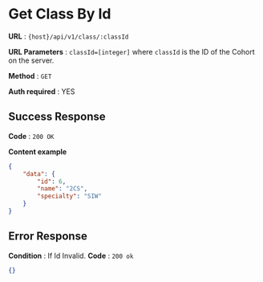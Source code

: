 # Get Class By Id

**URL** : `{host}/api/v1/class/:classId`

**URL Parameters** : `classId=[integer]` where `classId` is the ID of the Cohort on the server.

**Method** : `GET`

**Auth required** : YES

## Success Response

**Code** : `200 OK`

**Content example**

```json
{
    "data": {
        "id": 6,
        "name": "2CS",
        "specialty": "SIW"
    }
}
```

## Error Response

**Condition** : If Id Invalid.
**Code** : `200 ok`

```json
{}
```
